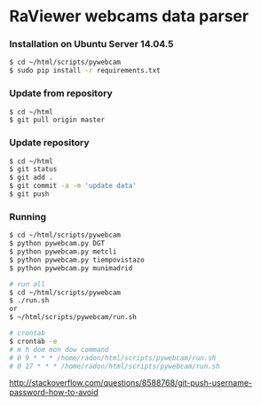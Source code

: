 # RaViewer webcams data parser

### Installation on Ubuntu Server 14.04.5
```sh
$ cd ~/html/scripts/pywebcam
$ sudo pip install -r requirements.txt
```
### Update from repository
```sh
$ cd ~/html
$ git pull origin master
```
### Update repository
```sh
$ cd ~/html
$ git status
$ git add .
$ git commit -a -m 'update data'
$ git push
```
### Running
```sh
$ cd ~/html/scripts/pywebcam
$ python pywebcam.py DGT
$ python pywebcam.py metcli
$ python pywebcam.py tiempovistazo
$ python pywebcam.py munimadrid
```
```sh
# run all
$ cd ~/html/scripts/pywebcam
$ ./run.sh
or
$ ~/html/scripts/pywebcam/run.sh
```
```sh
# crontab
$ crontab -e
# m h dom mon dow command
# 0 9 * * * /home/radon/html/scripts/pywebcam/run.sh
# 0 17 * * * /home/radon/html/scripts/pywebcam/run.sh
```


http://stackoverflow.com/questions/8588768/git-push-username-password-how-to-avoid